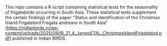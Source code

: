 This repo contains a R script containing statistical tests for the seasonality of frigatebirds occurring in South Asia. These statistical tests supplement the certain findings of the paper "Status and identification of the Christmas Island Frigatebird Fregata andrewsi in South Asia" (https://indianbirds.in/wp-content/uploads/2025/09/IB_21_4_JamesETAL_ChristmasIslandFrigatebird.pdf) published in Indian BIRDS.
